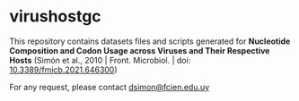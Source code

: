 # virushostgc

This repository contains datasets files and scripts generated for **Nucleotide Composition and Codon Usage across Viruses and Their Respective Hosts** (Simón et al., 2010 | Front. Microbiol. | doi: [10.3389/fmicb.2021.646300](https://www.frontiersin.org/articles/10.3389/fmicb.2021.646300/full))

For any request, please contact dsimon@fcien.edu.uy
